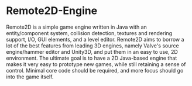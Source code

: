 Remote2D-Engine
===============

Remote2D is a simple game engine written in Java with an entity/component system, collision detection, textures and rendering support, I/O, GUI elements, and a level editor.
Remote2D aims to borrow a lot of the best features from leading 3D engines, namely Valve's source engine/hammer editor and Unity3D, and put them in an easy to use, 2D environment.
The ultimate goal is to have a 2D Java-based engine that makes it very easy to prototype new games, while still retaining a sense of control.
Minimal core code should be required, and more focus should go into the game itself.